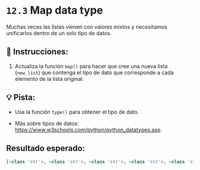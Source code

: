 # `12.3` Map data type

Muchas veces las listas vienen con valores mixtos y necesitamos unificarlos dentro de un solo tipo de datos.

## 📝 Instrucciones:

1. Actualiza la función `map()` para hacer que cree una nueva lista (`new_list`) que contenga el tipo de dato que corresponde a cada elemento de la lista original.

## 💡 Pista:

+ Usa la función `type()` para obtener el tipo de dato.

+ Más sobre tipos de datos: https://www.w3schools.com/python/python_datatypes.asp

## Resultado esperado:

```py
[<class 'str'>, <class 'str'>, <class 'str'>, <class 'str'>, <class 'str'>, <class 'str'>, <class 'int'>, <class 'int'>]
```

